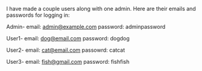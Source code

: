 I have made a couple users along with one admin. Here are their emails and passwords for logging in:

Admin-
email: admin@example.com
password: adminpassword

User1-
email: dog@email.com
password: dogdog

User2-
email: cat@email.com
passowrd: catcat

User3-
email: fish@gmail.com
password: fishfish
